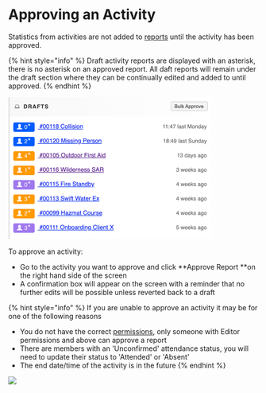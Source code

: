 # Approving an Activity

Statistics from activities are not added to [reports](../reports/) until the activity has been approved.

{% hint style="info" %}
Draft activity reports are displayed with an asterisk, there is no asterisk on an approved report. All daft reports will remain under the draft section where they can be continually edited and added to until approved.
{% endhint %}

![](<../../.gitbook/assets/approving an activity 1.png>)

To approve an activity:

* Go to the activity you want to approve and click **Approve Report **on the right hand side of the screen
* A confirmation box will appear on the screen with a reminder that no further edits will be possible unless reverted back to a draft

{% hint style="info" %}
If you are unable to approve an activity it may be for one of the following reasons

* You do not have the correct [permissions](../../user-access/permissions.md), only someone with Editor permissions and above can approve a report
* There are members with an 'Unconfirmed' attendance status, you will need to update their status to 'Attended' or 'Absent'
* The end date/time of the activity is in the future
{% endhint %}

![](<../../.gitbook/assets/approving an activity 2.gif>)

